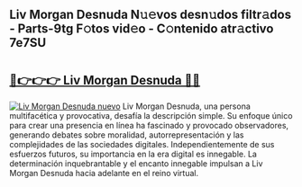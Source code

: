 ## Liv Morgan Desnuda N𝚞𝚎vos desn𝚞dos filtr𝚊dos - Parts-9tg F𝚘tos vid𝚎o - C𝚘ntenido atr𝚊ctivo 7e7SU

# <h2><a href="http://mb5zdw.tromn.icu/?c=Liv+Morgan+Desnuda">🔗👉👉👉 Liv Morgan Desnuda 🔗🔗</a></h2>

[![Liv Morgan Desnuda nuevo](https://i.imgur.com/pEAQMta.gif)](http://mb5zdw.tromn.icu/?c=Liv+Morgan+Desnuda)
Liv Morgan Desnuda, una persona multifacética y provocativa, desafía la descripción simple. Su enfoque único para crear una presencia en línea ha fascinado y provocado observadores, generando debates sobre moralidad, autorrepresentación y las complejidades de las sociedades digitales. Independientemente de sus esfuerzos futuros, su importancia en la era digital es innegable. La determinación inquebrantable y el encanto innegable impulsan a Liv Morgan Desnuda hacia adelante en el reino virtual.
